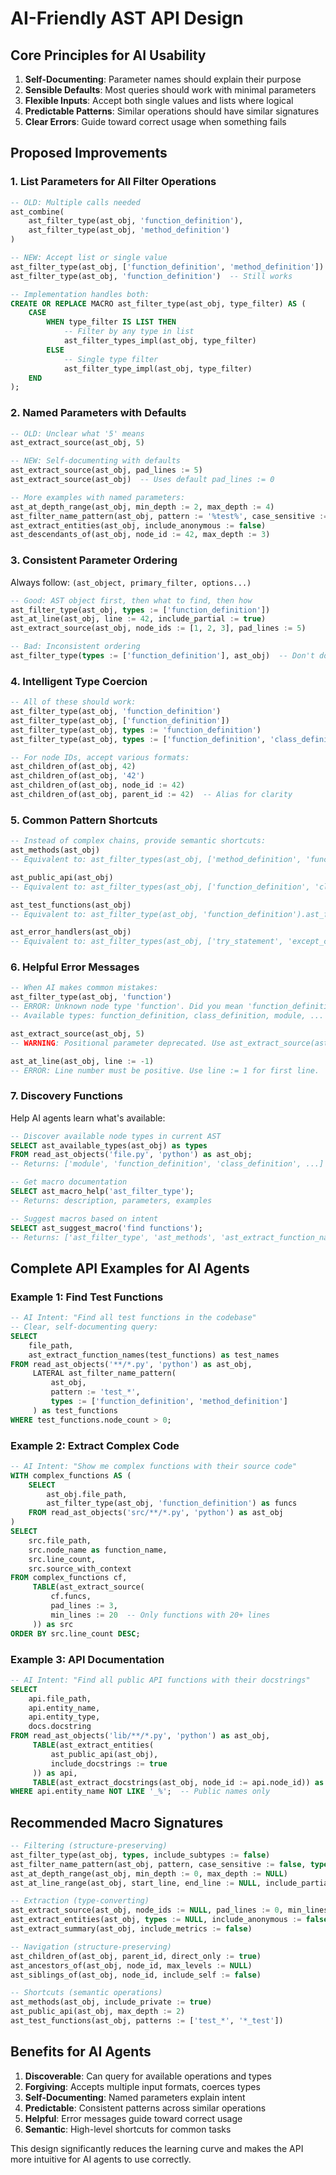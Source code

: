 # AI-Friendly AST API Design

## Core Principles for AI Usability

1. **Self-Documenting**: Parameter names should explain their purpose
2. **Sensible Defaults**: Most queries should work with minimal parameters
3. **Flexible Inputs**: Accept both single values and lists where logical
4. **Predictable Patterns**: Similar operations should have similar signatures
5. **Clear Errors**: Guide toward correct usage when something fails

## Proposed Improvements

### 1. List Parameters for All Filter Operations

```sql
-- OLD: Multiple calls needed
ast_combine(
    ast_filter_type(ast_obj, 'function_definition'),
    ast_filter_type(ast_obj, 'method_definition')
)

-- NEW: Accept list or single value
ast_filter_type(ast_obj, ['function_definition', 'method_definition'])
ast_filter_type(ast_obj, 'function_definition')  -- Still works

-- Implementation handles both:
CREATE OR REPLACE MACRO ast_filter_type(ast_obj, type_filter) AS (
    CASE 
        WHEN type_filter IS LIST THEN
            -- Filter by any type in list
            ast_filter_types_impl(ast_obj, type_filter)
        ELSE
            -- Single type filter
            ast_filter_type_impl(ast_obj, type_filter)
    END
);
```

### 2. Named Parameters with Defaults

```sql
-- OLD: Unclear what '5' means
ast_extract_source(ast_obj, 5)

-- NEW: Self-documenting with defaults
ast_extract_source(ast_obj, pad_lines := 5)
ast_extract_source(ast_obj)  -- Uses default pad_lines := 0

-- More examples with named parameters:
ast_at_depth_range(ast_obj, min_depth := 2, max_depth := 4)
ast_filter_name_pattern(ast_obj, pattern := '%test%', case_sensitive := false)
ast_extract_entities(ast_obj, include_anonymous := false)
ast_descendants_of(ast_obj, node_id := 42, max_depth := 3)
```

### 3. Consistent Parameter Ordering

Always follow: `(ast_object, primary_filter, options...)`

```sql
-- Good: AST object first, then what to find, then how
ast_filter_type(ast_obj, types := ['function_definition'])
ast_at_line(ast_obj, line := 42, include_partial := true)
ast_extract_source(ast_obj, node_ids := [1, 2, 3], pad_lines := 5)

-- Bad: Inconsistent ordering
ast_filter_type(types := ['function_definition'], ast_obj)  -- Don't do this
```

### 4. Intelligent Type Coercion

```sql
-- All of these should work:
ast_filter_type(ast_obj, 'function_definition')
ast_filter_type(ast_obj, ['function_definition'])
ast_filter_type(ast_obj, types := 'function_definition')
ast_filter_type(ast_obj, types := ['function_definition', 'class_definition'])

-- For node IDs, accept various formats:
ast_children_of(ast_obj, 42)
ast_children_of(ast_obj, '42')
ast_children_of(ast_obj, node_id := 42)
ast_children_of(ast_obj, parent_id := 42)  -- Alias for clarity
```

### 5. Common Pattern Shortcuts

```sql
-- Instead of complex chains, provide semantic shortcuts:
ast_methods(ast_obj)  
-- Equivalent to: ast_filter_types(ast_obj, ['method_definition', 'function_definition']).ast_has_parent_type('class_definition')

ast_public_api(ast_obj)
-- Equivalent to: ast_filter_types(ast_obj, ['function_definition', 'class_definition']).ast_at_depth_range(0, 2).ast_not_pattern('_*')

ast_test_functions(ast_obj)
-- Equivalent to: ast_filter_type(ast_obj, 'function_definition').ast_filter_name_pattern('test_*')

ast_error_handlers(ast_obj)
-- Equivalent to: ast_filter_types(ast_obj, ['try_statement', 'except_clause'])
```

### 6. Helpful Error Messages

```sql
-- When AI makes common mistakes:
ast_filter_type(ast_obj, 'function')
-- ERROR: Unknown node type 'function'. Did you mean 'function_definition'? 
-- Available types: function_definition, class_definition, module, ...

ast_extract_source(ast_obj, 5)
-- WARNING: Positional parameter deprecated. Use ast_extract_source(ast_obj, pad_lines := 5)

ast_at_line(ast_obj, line := -1)
-- ERROR: Line number must be positive. Use line := 1 for first line.
```

### 7. Discovery Functions

Help AI agents learn what's available:

```sql
-- Discover available node types in current AST
SELECT ast_available_types(ast_obj) as types
FROM read_ast_objects('file.py', 'python') as ast_obj;
-- Returns: ['module', 'function_definition', 'class_definition', ...]

-- Get macro documentation
SELECT ast_macro_help('ast_filter_type');
-- Returns: description, parameters, examples

-- Suggest macros based on intent
SELECT ast_suggest_macro('find functions');
-- Returns: ['ast_filter_type', 'ast_methods', 'ast_extract_function_names']
```

## Complete API Examples for AI Agents

### Example 1: Find Test Functions
```sql
-- AI Intent: "Find all test functions in the codebase"
-- Clear, self-documenting query:
SELECT 
    file_path,
    ast_extract_function_names(test_functions) as test_names
FROM read_ast_objects('**/*.py', 'python') as ast_obj,
     LATERAL ast_filter_name_pattern(
         ast_obj, 
         pattern := 'test_*',
         types := ['function_definition', 'method_definition']
     ) as test_functions
WHERE test_functions.node_count > 0;
```

### Example 2: Extract Complex Code
```sql
-- AI Intent: "Show me complex functions with their source code"
WITH complex_functions AS (
    SELECT 
        ast_obj.file_path,
        ast_filter_type(ast_obj, 'function_definition') as funcs
    FROM read_ast_objects('src/**/*.py', 'python') as ast_obj
)
SELECT 
    src.file_path,
    src.node_name as function_name,
    src.line_count,
    src.source_with_context
FROM complex_functions cf,
     TABLE(ast_extract_source(
         cf.funcs,
         pad_lines := 3,
         min_lines := 20  -- Only functions with 20+ lines
     )) as src
ORDER BY src.line_count DESC;
```

### Example 3: API Documentation
```sql
-- AI Intent: "Find all public API functions with their docstrings"
SELECT 
    api.file_path,
    api.entity_name,
    api.entity_type,
    docs.docstring
FROM read_ast_objects('lib/**/*.py', 'python') as ast_obj,
     TABLE(ast_extract_entities(
         ast_public_api(ast_obj),
         include_docstrings := true
     )) as api,
     TABLE(ast_extract_docstrings(ast_obj, node_id := api.node_id)) as docs
WHERE api.entity_name NOT LIKE '_%';  -- Public names only
```

## Recommended Macro Signatures

```sql
-- Filtering (structure-preserving)
ast_filter_type(ast_obj, types, include_subtypes := false)
ast_filter_name_pattern(ast_obj, pattern, case_sensitive := false, types := NULL)
ast_at_depth_range(ast_obj, min_depth := 0, max_depth := NULL)
ast_at_line_range(ast_obj, start_line, end_line := NULL, include_partial := true)

-- Extraction (type-converting)  
ast_extract_source(ast_obj, node_ids := NULL, pad_lines := 0, min_lines := 0)
ast_extract_entities(ast_obj, types := NULL, include_anonymous := false, include_docstrings := false)
ast_extract_summary(ast_obj, include_metrics := false)

-- Navigation (structure-preserving)
ast_children_of(ast_obj, parent_id, direct_only := true)
ast_ancestors_of(ast_obj, node_id, max_levels := NULL)
ast_siblings_of(ast_obj, node_id, include_self := false)

-- Shortcuts (semantic operations)
ast_methods(ast_obj, include_private := true)
ast_public_api(ast_obj, max_depth := 2)
ast_test_functions(ast_obj, patterns := ['test_*', '*_test'])
```

## Benefits for AI Agents

1. **Discoverable**: Can query for available operations and types
2. **Forgiving**: Accepts multiple input formats, coerces types
3. **Self-Documenting**: Named parameters explain intent
4. **Predictable**: Consistent patterns across similar operations
5. **Helpful**: Error messages guide toward correct usage
6. **Semantic**: High-level shortcuts for common tasks

This design significantly reduces the learning curve and makes the API more intuitive for AI agents to use correctly.